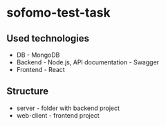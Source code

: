 # sofomo-test-task

## Used technologies

* DB - MongoDB
* Backend - Node.js, API documentation - Swagger
* Frontend - React

## Structure

* server - folder with backend project
* web-client - frontend project